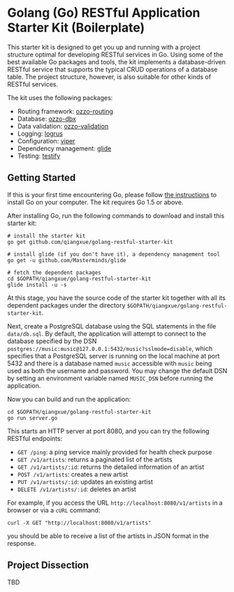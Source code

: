 # Golang (Go) RESTful Application Starter Kit (Boilerplate)

This starter kit is designed to get you up and running with a project structure optimal for developing
RESTful services in Go. Using some of the best available Go packages and tools, the kit implements
a database-driven RESTful service that supports the typical CRUD operations of a database table.
The project structure, however, is also suitable for other kinds of RESTful services.

The kit uses the following packages:

* Routing framework: [ozzo-routing](https://github.com/go-ozzo/ozzo-routing)
* Database: [ozzo-dbx](https://github.com/go-ozzo/ozzo-dbx)
* Data validation: [ozzo-validation](https://github.com/go-ozzo/ozzo-validation)
* Logging: [logrus](https://github.com/Sirupsen/logrus)
* Configuration: [viper](https://github.com/spf13/viper)
* Dependency management: [glide](https://github.com/Masterminds/glide)
* Testing: [testify](https://github.com/stretchr/testify)


## Getting Started

If this is your first time encountering Go, please follow [the instructions](https://golang.org/doc/install) to
install Go on your computer. The kit requires Go 1.5 or above.

After installing Go, run the following commands to download and install this starter kit:

```shell
# install the starter kit
go get github.com/qiangxue/golang-restful-starter-kit

# install glide (if you don't have it), a dependency management tool
go get -u github.com/Masterminds/glide

# fetch the dependent packages
cd $GOPATH/qiangxue/golang-restful-starter-kit
glide install -u -s
```

At this stage, you have the source code of the starter kit together with all its dependent packages under
the directory `$GOPATH/qiangxue/golang-restful-starter-kit`.

Next, create a PostgreSQL database using the SQL statements in the file `data/db.sql`. By default, the application
will attempt to connect to the database specified by the DSN `postgres://music:music@127.0.0.1:5432/music?sslmode=disable`,
which specifies that a PostgreSQL server is running on the local machine at port 5432 and there is a database named `music`
accessible with `music` being used as both the username and password. You may change the default DSN by setting
an environment variable named `MUSIC_DSN` before running the application.

Now you can build and run the application:

```shell
cd $GOPATH/qiangxue/golang-restful-starter-kit
go run server.go
```

This starts an HTTP server at port 8080, and you can try the following RESTful endpoints:

* `GET /ping`: a ping service mainly provided for health check purpose
* `GET /v1/artists`: returns a paginated list of the artists
* `GET /v1/artists/:id`: returns the detailed information of an artist
* `POST /v1/artists`: creates a new artist
* `PUT /v1/artists/:id`: updates an existing artist
* `DELETE /v1/artists/:id`: deletes an artist

For example, if you access the URL `http://localhost:8080/v1/artists` in a browser or via a `cURL` command:

```shell
curl -X GET "http://localhost:8080/v1/artists"
```

you should be able to receive a list of the artists in JSON format in the response.

## Project Dissection

TBD
